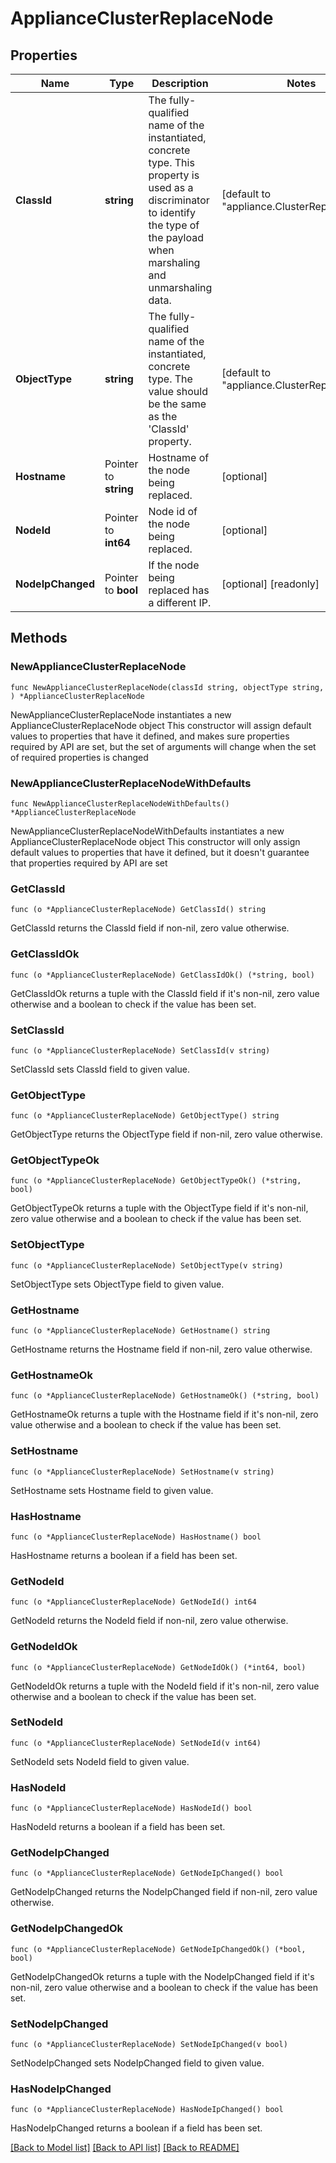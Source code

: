 # ApplianceClusterReplaceNode

## Properties

Name | Type | Description | Notes
------------ | ------------- | ------------- | -------------
**ClassId** | **string** | The fully-qualified name of the instantiated, concrete type. This property is used as a discriminator to identify the type of the payload when marshaling and unmarshaling data. | [default to "appliance.ClusterReplaceNode"]
**ObjectType** | **string** | The fully-qualified name of the instantiated, concrete type. The value should be the same as the &#39;ClassId&#39; property. | [default to "appliance.ClusterReplaceNode"]
**Hostname** | Pointer to **string** | Hostname of the node being replaced. | [optional] 
**NodeId** | Pointer to **int64** | Node id of the node being replaced. | [optional] 
**NodeIpChanged** | Pointer to **bool** | If the node being replaced has a different IP. | [optional] [readonly] 

## Methods

### NewApplianceClusterReplaceNode

`func NewApplianceClusterReplaceNode(classId string, objectType string, ) *ApplianceClusterReplaceNode`

NewApplianceClusterReplaceNode instantiates a new ApplianceClusterReplaceNode object
This constructor will assign default values to properties that have it defined,
and makes sure properties required by API are set, but the set of arguments
will change when the set of required properties is changed

### NewApplianceClusterReplaceNodeWithDefaults

`func NewApplianceClusterReplaceNodeWithDefaults() *ApplianceClusterReplaceNode`

NewApplianceClusterReplaceNodeWithDefaults instantiates a new ApplianceClusterReplaceNode object
This constructor will only assign default values to properties that have it defined,
but it doesn't guarantee that properties required by API are set

### GetClassId

`func (o *ApplianceClusterReplaceNode) GetClassId() string`

GetClassId returns the ClassId field if non-nil, zero value otherwise.

### GetClassIdOk

`func (o *ApplianceClusterReplaceNode) GetClassIdOk() (*string, bool)`

GetClassIdOk returns a tuple with the ClassId field if it's non-nil, zero value otherwise
and a boolean to check if the value has been set.

### SetClassId

`func (o *ApplianceClusterReplaceNode) SetClassId(v string)`

SetClassId sets ClassId field to given value.


### GetObjectType

`func (o *ApplianceClusterReplaceNode) GetObjectType() string`

GetObjectType returns the ObjectType field if non-nil, zero value otherwise.

### GetObjectTypeOk

`func (o *ApplianceClusterReplaceNode) GetObjectTypeOk() (*string, bool)`

GetObjectTypeOk returns a tuple with the ObjectType field if it's non-nil, zero value otherwise
and a boolean to check if the value has been set.

### SetObjectType

`func (o *ApplianceClusterReplaceNode) SetObjectType(v string)`

SetObjectType sets ObjectType field to given value.


### GetHostname

`func (o *ApplianceClusterReplaceNode) GetHostname() string`

GetHostname returns the Hostname field if non-nil, zero value otherwise.

### GetHostnameOk

`func (o *ApplianceClusterReplaceNode) GetHostnameOk() (*string, bool)`

GetHostnameOk returns a tuple with the Hostname field if it's non-nil, zero value otherwise
and a boolean to check if the value has been set.

### SetHostname

`func (o *ApplianceClusterReplaceNode) SetHostname(v string)`

SetHostname sets Hostname field to given value.

### HasHostname

`func (o *ApplianceClusterReplaceNode) HasHostname() bool`

HasHostname returns a boolean if a field has been set.

### GetNodeId

`func (o *ApplianceClusterReplaceNode) GetNodeId() int64`

GetNodeId returns the NodeId field if non-nil, zero value otherwise.

### GetNodeIdOk

`func (o *ApplianceClusterReplaceNode) GetNodeIdOk() (*int64, bool)`

GetNodeIdOk returns a tuple with the NodeId field if it's non-nil, zero value otherwise
and a boolean to check if the value has been set.

### SetNodeId

`func (o *ApplianceClusterReplaceNode) SetNodeId(v int64)`

SetNodeId sets NodeId field to given value.

### HasNodeId

`func (o *ApplianceClusterReplaceNode) HasNodeId() bool`

HasNodeId returns a boolean if a field has been set.

### GetNodeIpChanged

`func (o *ApplianceClusterReplaceNode) GetNodeIpChanged() bool`

GetNodeIpChanged returns the NodeIpChanged field if non-nil, zero value otherwise.

### GetNodeIpChangedOk

`func (o *ApplianceClusterReplaceNode) GetNodeIpChangedOk() (*bool, bool)`

GetNodeIpChangedOk returns a tuple with the NodeIpChanged field if it's non-nil, zero value otherwise
and a boolean to check if the value has been set.

### SetNodeIpChanged

`func (o *ApplianceClusterReplaceNode) SetNodeIpChanged(v bool)`

SetNodeIpChanged sets NodeIpChanged field to given value.

### HasNodeIpChanged

`func (o *ApplianceClusterReplaceNode) HasNodeIpChanged() bool`

HasNodeIpChanged returns a boolean if a field has been set.


[[Back to Model list]](../README.md#documentation-for-models) [[Back to API list]](../README.md#documentation-for-api-endpoints) [[Back to README]](../README.md)


